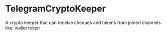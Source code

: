# TelegramCryptoKeeper
A crypto keeper that can receive cheques and tokens from joined channels. like: wallet token
